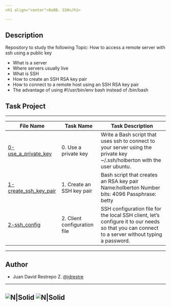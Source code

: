 ```yaml
---
<h1 align="center">0x0B. SSH</h1>

---
```


## Description
Repository to study the following Topic: How to access a remote server with ssh using a public key

- What is a server
- Where servers usually live
- What is SSH
- How to create an SSH RSA key pair
- How to connect to a remote host using an SSH RSA key pair
- The advantage of using #!/usr/bin/env bash instead of /bin/bash

## Task Project
---
File Name|Task Name|Task Description
---|---|---
[0-use_a_private_key](https://github.com/jdrestre/holberton-system_engineering-devops/blob/master/0x0B-ssh/0-use_a_private_key)|0. Use a private key|Write a Bash script that uses ssh to connect to your server using the private key ~/.ssh/holberton with the user ubuntu.
[1-create_ssh_key_pair](https://github.com/jdrestre/holberton-system_engineering-devops/blob/master/0x0B-ssh/1-create_ssh_key_pair)|1. Create an SSH key pair|Bash script that creates an RSA key pair Name:holberton Number bits: 4096 Passphrase: betty
[2-ssh_config](https://github.com/jdrestre/holberton-system_engineering-devops/blob/master/0x0B-ssh/2-ssh_config)|2. Client configuration file|SSH configuration file for the local SSH client, let’s configure it to our needs so that you can connect to a server without typing a password.


---
## Author

- Juan David Restrepo Z. [@jdrestre](https://twitter.com/jdrestre)

---
![N|Solid](https://www.holbertonschool.com/holberton-logo.png) ![N|Solid](https://intranet.hbtn.io/assets/holberton-logo-coral-27055cb2f875eb10bf3b3942e52a24581bc0667695bdc856d4f08b469b678000.png)
---

